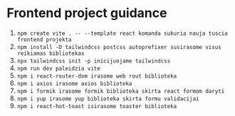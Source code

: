 # Frontend project guidance

1. `npm create vite . -- --template react komanda sukuria nauja tuscia frontend projekta`
2. `npm install -D tailwindcss postcss autoprefixer susirasome visus reikiamas bibliotekas`
3. `npx tailwindcss init -p inicijuojame tailwindcss`
4. `npm run dev paleidzia vite`
5. `npm i react-router-dom irasome web rout biblioteka`
6. `npm i axios irasome axios biblioteka`
7. `npm i formik irasome formik biblioteka skirta react formom daryti`
8. `npm i yup irasome yup biblioteka skirta formu validacijai`
9. `npm i react-hot-toast isirasome toaster biblioteka`